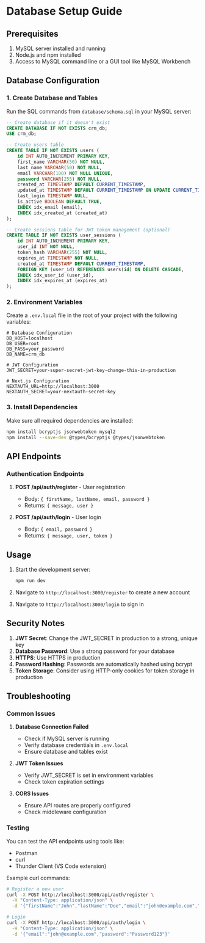 # Database Setup Guide

## Prerequisites

1. MySQL server installed and running
2. Node.js and npm installed
3. Access to MySQL command line or a GUI tool like MySQL Workbench

## Database Configuration

### 1. Create Database and Tables

Run the SQL commands from `database/schema.sql` in your MySQL server:

```sql
-- Create database if it doesn't exist
CREATE DATABASE IF NOT EXISTS crm_db;
USE crm_db;

-- Create users table
CREATE TABLE IF NOT EXISTS users (
    id INT AUTO_INCREMENT PRIMARY KEY,
    first_name VARCHAR(50) NOT NULL,
    last_name VARCHAR(50) NOT NULL,
    email VARCHAR(100) NOT NULL UNIQUE,
    password VARCHAR(255) NOT NULL,
    created_at TIMESTAMP DEFAULT CURRENT_TIMESTAMP,
    updated_at TIMESTAMP DEFAULT CURRENT_TIMESTAMP ON UPDATE CURRENT_TIMESTAMP,
    last_login TIMESTAMP NULL,
    is_active BOOLEAN DEFAULT TRUE,
    INDEX idx_email (email),
    INDEX idx_created_at (created_at)
);

-- Create sessions table for JWT token management (optional)
CREATE TABLE IF NOT EXISTS user_sessions (
    id INT AUTO_INCREMENT PRIMARY KEY,
    user_id INT NOT NULL,
    token_hash VARCHAR(255) NOT NULL,
    expires_at TIMESTAMP NOT NULL,
    created_at TIMESTAMP DEFAULT CURRENT_TIMESTAMP,
    FOREIGN KEY (user_id) REFERENCES users(id) ON DELETE CASCADE,
    INDEX idx_user_id (user_id),
    INDEX idx_expires_at (expires_at)
);
```

### 2. Environment Variables

Create a `.env.local` file in the root of your project with the following variables:

```env
# Database Configuration
DB_HOST=localhost
DB_USER=root
DB_PASS=your_password
DB_NAME=crm_db

# JWT Configuration
JWT_SECRET=your-super-secret-jwt-key-change-this-in-production

# Next.js Configuration
NEXTAUTH_URL=http://localhost:3000
NEXTAUTH_SECRET=your-nextauth-secret-key
```

### 3. Install Dependencies

Make sure all required dependencies are installed:

```bash
npm install bcryptjs jsonwebtoken mysql2
npm install --save-dev @types/bcryptjs @types/jsonwebtoken
```

## API Endpoints

### Authentication Endpoints

1. **POST /api/auth/register** - User registration
   - Body: `{ firstName, lastName, email, password }`
   - Returns: `{ message, user }`

2. **POST /api/auth/login** - User login
   - Body: `{ email, password }`
   - Returns: `{ message, user, token }`

## Usage

1. Start the development server:
   ```bash
   npm run dev
   ```

2. Navigate to `http://localhost:3000/register` to create a new account

3. Navigate to `http://localhost:3000/login` to sign in

## Security Notes

1. **JWT Secret**: Change the JWT_SECRET in production to a strong, unique key
2. **Database Password**: Use a strong password for your database
3. **HTTPS**: Use HTTPS in production
4. **Password Hashing**: Passwords are automatically hashed using bcrypt
5. **Token Storage**: Consider using HTTP-only cookies for token storage in production

## Troubleshooting

### Common Issues

1. **Database Connection Failed**
   - Check if MySQL server is running
   - Verify database credentials in `.env.local`
   - Ensure database and tables exist

2. **JWT Token Issues**
   - Verify JWT_SECRET is set in environment variables
   - Check token expiration settings

3. **CORS Issues**
   - Ensure API routes are properly configured
   - Check middleware configuration

### Testing

You can test the API endpoints using tools like:
- Postman
- curl
- Thunder Client (VS Code extension)

Example curl commands:

```bash
# Register a new user
curl -X POST http://localhost:3000/api/auth/register \
  -H "Content-Type: application/json" \
  -d '{"firstName":"John","lastName":"Doe","email":"john@example.com","password":"Password123"}'

# Login
curl -X POST http://localhost:3000/api/auth/login \
  -H "Content-Type: application/json" \
  -d '{"email":"john@example.com","password":"Password123"}'
``` 